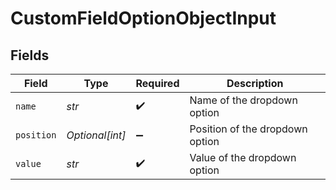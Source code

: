 # CustomFieldOptionObjectInput


## Fields

| Field                           | Type                            | Required                        | Description                     |
| ------------------------------- | ------------------------------- | ------------------------------- | ------------------------------- |
| `name`                          | *str*                           | :heavy_check_mark:              | Name of the dropdown option     |
| `position`                      | *Optional[int]*                 | :heavy_minus_sign:              | Position of the dropdown option |
| `value`                         | *str*                           | :heavy_check_mark:              | Value of the dropdown option    |
